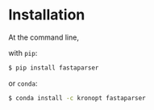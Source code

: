 # Installation

At the command line,

with `pip`:
```sh
$ pip install fastaparser
```

or `conda`:

```sh
$ conda install -c kronopt fastaparser
```
